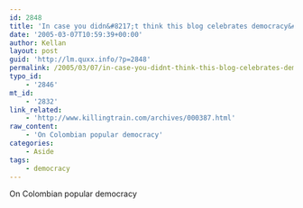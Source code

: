```yaml
---
id: 2848
title: 'In case you didn&#8217;t think this blog celebrates democracy&#8230;'
date: '2005-03-07T10:59:39+00:00'
author: Kellan
layout: post
guid: 'http://lm.quxx.info/?p=2848'
permalink: /2005/03/07/in-case-you-didnt-think-this-blog-celebrates-democracy/
typo_id:
    - '2846'
mt_id:
    - '2832'
link_related:
    - 'http://www.killingtrain.com/archives/000387.html'
raw_content:
    - 'On Colombian popular democracy'
categories:
    - Aside
tags:
    - democracy
---
```


On Colombian popular democracy